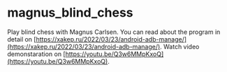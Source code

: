 # magnus_blind_chess
Play blind chess with Magnus Carlsen.
You can read about the program in detail on [https://xakep.ru/2022/03/23/android-adb-manage/](https://xakep.ru/2022/03/23/android-adb-manage/).
Watch video demonstaration on [https://youtu.be/Q3w6MMpKxoQ](https://youtu.be/Q3w6MMpKxoQ).
